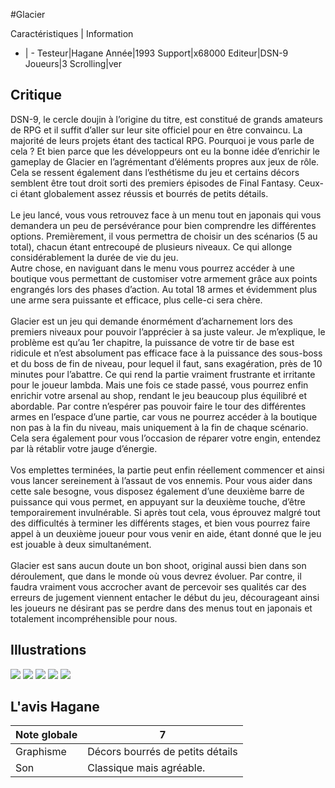 #Glacier

Caractéristiques | Information
- | -
Testeur|Hagane
Année|1993
Support|x68000
Editeur|DSN-9
Joueurs|3
Scrolling|ver

## Critique
DSN-9, le cercle doujin à l’origine du titre, est constitué de grands amateurs de RPG et il suffit d’aller sur leur site officiel pour en être convaincu. La majorité de leurs projets étant des tactical RPG. Pourquoi je vous parle de cela ? Et bien parce que les développeurs ont eu la bonne idée d’enrichir le gameplay de Glacier en l’agrémentant d’éléments propres aux jeux de rôle. Cela se ressent également dans l’esthétisme du jeu et certains décors semblent être tout droit sorti des premiers épisodes de Final Fantasy. Ceux-ci étant globalement assez réussis et bourrés de petits détails.<br/><br/>Le jeu lancé, vous vous retrouvez face à un menu tout en japonais qui vous demandera un peu de persévérance pour bien comprendre les différentes options. Premièrement, il vous permettra de choisir un des scénarios (5 au total), chacun étant entrecoupé de plusieurs niveaux. Ce qui allonge considérablement la durée de vie du jeu.<br/>Autre chose, en naviguant dans le menu vous pourrez accéder à une boutique vous permettant de customiser votre armement grâce aux points engrangés lors des phases d’action. Au total 18 armes et évidemment plus une arme sera puissante et efficace, plus celle-ci sera chère.<br/><br/>Glacier est un jeu qui demande énormément d’acharnement lors des premiers niveaux pour pouvoir l’apprécier à sa juste valeur. Je m’explique, le problème est qu’au 1er chapitre, la puissance de votre tir de base est ridicule et n’est absolument pas efficace face à la puissance des sous-boss et du boss de fin de niveau, pour lequel il faut, sans exagération, près de 10 minutes pour l’abattre. Ce qui rend la partie vraiment frustrante et irritante pour le joueur lambda. Mais une fois ce stade passé, vous pourrez enfin enrichir votre arsenal au shop, rendant le jeu beaucoup plus équilibré et abordable. Par contre n’espérer pas pouvoir faire le tour des différentes armes en l’espace d’une partie, car vous ne pourrez accéder à la boutique non pas à la fin du niveau, mais uniquement à la fin de chaque scénario. Cela sera également pour vous l’occasion de réparer votre engin, entendez par là rétablir votre jauge d’énergie.<br/><br/>Vos emplettes terminées, la partie peut enfin réellement commencer et ainsi vous lancer sereinement à l’assaut de vos ennemis. Pour vous aider dans cette sale besogne, vous disposez également d’une deuxième barre de puissance qui vous permet, en appuyant sur la deuxième touche, d’être temporairement invulnérable. Si après tout cela, vous éprouvez malgré tout des difficultés à terminer les différents stages, et bien vous pourrez faire appel à un deuxième joueur pour vous venir en aide, étant donné que le jeu est jouable à deux simultanément.<br/><br/>Glacier est sans aucun doute un bon shoot, original aussi bien dans son déroulement, que dans le monde où vous devrez évoluer. Par contre, il faudra vraiment vous accrocher avant de percevoir ses qualités car des erreurs de jugement viennent entacher le début du jeu, décourageant ainsi les joueurs ne désirant pas se perdre dans des menus tout en japonais et totalement incompréhensible pour nous.<br/>

## Illustrations
![](http://www.shmup.com/images/thumbs/img_fiche_1_1028.jpg)
![](http://www.shmup.com/images/thumbs/img_fiche_2_1028.jpg)
![](http://www.shmup.com/images/thumbs/img_fiche_3_1028.jpg)
![](http://www.shmup.com/images/thumbs/img_fiche_4_1028.jpg)
![](http://www.shmup.com/images/thumbs/img_fiche_5_1028.jpg)

## L'avis Hagane
Note globale|7
-|-
Graphisme|Décors bourrés de petits détails
Son|Classique mais agréable.
